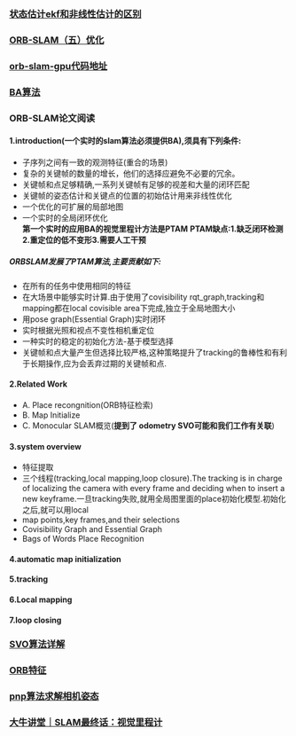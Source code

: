### [状态估计ekf和非线性估计的区别](http://blog.csdn.net/shenxiaolu1984/article/details/73522056)
### [ORB-SLAM（五）优化](https://www.cnblogs.com/luyb/p/5447497.html)
### [orb-slam-gpu代码地址](https://github.com/yunchih/ORB-SLAM2-GPU2016-final)
### [BA算法](http://blog.csdn.net/myarrow/article/details/53373661)
### ORB-SLAM论文阅读
#### 1.introduction(一个实时的slam算法必须提供BA),须具有下列条件:
 - 子序列之间有一致的观测特征(重合的场景)
 - 复杂的关键帧的数量的增长，他们的选择应避免不必要的冗余。
 - 关键帧和点足够精确,一系列关键帧有足够的视差和大量的闭环匹配
 - 关键帧的姿态估计和关键点的位置的初始估计用来非线性优化
 - 一个优化的可扩展的局部地图
 - 一个实时的全局闭环优化  
**第一个实时的应用BA的视觉里程计方法是PTAM**
**PTAM缺点:1.缺乏闭环检测 2.重定位的低不变形3.需要人工干预**
##### ORBSLAM发展了PTAM算法,主要贡献如下:
- 在所有的任务中使用相同的特征
- 在大场景中能够实时计算.由于使用了covisibility rqt_graph,tracking和mapping都在local covisible area下完成,独立于全局地图大小
- 用pose graph(Essential Graph)实时闭环
- 实时根据光照和视点不变性相机重定位
- 一种实时的稳定的初始化方法-基于模型选择
- 关键帧和点大量产生但选择比较严格,这种策略提升了tracking的鲁棒性和有利于长期操作,应为会丢弃过期的关键帧和点.

#### 2.Related Work
- A. Place recongnition(ORB特征检索)
- B. Map Initialize
- C. Monocular SLAM概览(**提到了 odometry SVO可能和我们工作有关联**)

#### 3.system overview
- 特征提取
- 三个线程(tracking,local mapping,loop closure).The tracking is in charge of localizing the camera with every frame and deciding when to insert a new keyframe.一旦tracking失败,就用全局图里面的place初始化模型.初始化之后,就可以用local
- map points,key frames,and their selections
- Covisibility Graph and Essential Graph
- Bags of Words Place Recognition

#### 4.automatic map initialization
#### 5.tracking
#### 6.Local mapping
#### 7.loop closing

### [SVO算法详解](http://blog.csdn.net/heyijia0327/article/details/51083398)

### [ORB特征](https://www.cnblogs.com/zjiaxing/p/5616653.html)

### [pnp算法求解相机姿态](http://rosclub.cn/post-566.html)

### [大牛讲堂｜SLAM最终话：视觉里程计 ](https://www.leiphone.com/news/201609/Qj6uJhaywpBD8vdq.html)
